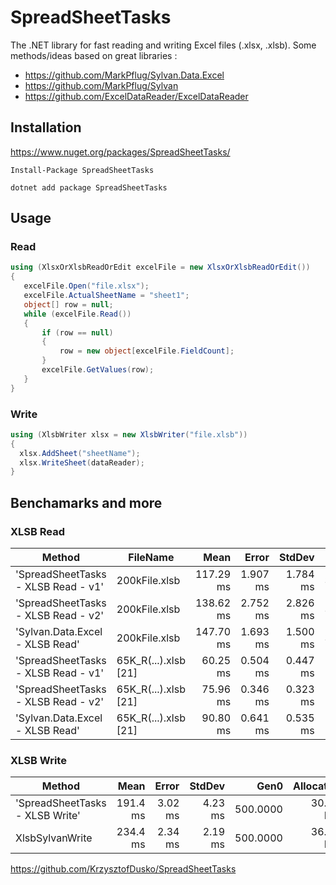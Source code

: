 # SpreadSheetTasks
 The .NET library for fast reading and writing Excel files (.xlsx, .xlsb). 
 Some methods/ideas based on great libraries : 
 * https://github.com/MarkPflug/Sylvan.Data.Excel
 * https://github.com/MarkPflug/Sylvan
 * https://github.com/ExcelDataReader/ExcelDataReader

 ## Installation
 https://www.nuget.org/packages/SpreadSheetTasks/
 
 ```Install-Package SpreadSheetTasks```
 
 ```dotnet add package SpreadSheetTasks```

 
 ## Usage
 
 ### Read
 ```c#
 using (XlsxOrXlsbReadOrEdit excelFile = new XlsxOrXlsbReadOrEdit())
 {
    excelFile.Open("file.xlsx");
    excelFile.ActualSheetName = "sheet1";
    object[] row = null;
    while (excelFile.Read())
    {
        if (row == null)
        {
            row = new object[excelFile.FieldCount];
        }
        excelFile.GetValues(row);
    }
 }
 ```
 ### Write
 ``` C#
using (XlsbWriter xlsx = new XlsbWriter("file.xlsb"))
{
   xlsx.AddSheet("sheetName");
   xlsx.WriteSheet(dataReader);
}
 ```
 
 ## Benchamarks and more

  ### XLSB Read

  | Method                              | FileName             | Mean      | Error    | StdDev   | Gen0      | Gen1      | Gen2      | Allocated |
|------------------------------------ |--------------------- |----------:|---------:|---------:|----------:|----------:|----------:|----------:|
| 'SpreadSheetTasks - XLSB Read - v1' | 200kFile.xlsb        | 117.29 ms | 1.907 ms | 1.784 ms | 3400.0000 | 2800.0000 | 1400.0000 |  68.49 MB |
| 'SpreadSheetTasks - XLSB Read - v2' | 200kFile.xlsb        | 138.62 ms | 2.752 ms | 2.826 ms | 3000.0000 | 2000.0000 | 1000.0000 |  49.03 MB |
| 'Sylvan.Data.Excel - XLSB Read'     | 200kFile.xlsb        | 147.70 ms | 1.693 ms | 1.500 ms | 3000.0000 | 2500.0000 | 1500.0000 |  50.82 MB |
| 'SpreadSheetTasks - XLSB Read - v1' | 65K_R(...).xlsb [21] |  60.25 ms | 0.504 ms | 0.447 ms | 1555.5556 |  777.7778 |  777.7778 |  28.83 MB |
| 'SpreadSheetTasks - XLSB Read - v2' | 65K_R(...).xlsb [21] |  75.96 ms | 0.346 ms | 0.323 ms |  666.6667 |         - |         - |  13.66 MB |
| 'Sylvan.Data.Excel - XLSB Read'     | 65K_R(...).xlsb [21] |  90.80 ms | 0.641 ms | 0.535 ms | 1000.0000 |         - |         - |  23.16 MB |

  ### XLSB Write
| Method                          | Mean     | Error   | StdDev  | Gen0     | Allocated |
|-------------------------------- |---------:|--------:|--------:|---------:|----------:|
| 'SpreadSheetTasks - XLSB Write' | 191.4 ms | 3.02 ms | 4.23 ms | 500.0000 |  30.57 MB |
| XlsbSylvanWrite                 | 234.4 ms | 2.34 ms | 2.19 ms | 500.0000 |  36.75 MB |

https://github.com/KrzysztofDusko/SpreadSheetTasks
 